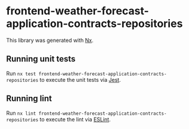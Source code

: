 # frontend-weather-forecast-application-contracts-repositories

This library was generated with [Nx](https://nx.dev).

## Running unit tests

Run `nx test frontend-weather-forecast-application-contracts-repositories` to execute the unit tests via [Jest](https://jestjs.io).

## Running lint

Run `nx lint frontend-weather-forecast-application-contracts-repositories` to execute the lint via [ESLint](https://eslint.org/).
